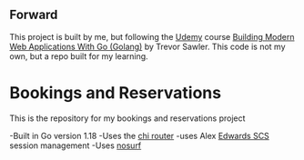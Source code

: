## Forward
This project is built by me, but following the [Udemy](https://udemy.com) course [Building Modern Web Applications With Go (Golang)](https://www.udemy.com/course/building-modern-web-applications-with-go/) by Trevor Sawler. This code is not my own, but a repo built for my learning.

# Bookings and Reservations
This is the repository for my bookings and reservations project

-Built in Go version 1.18
-Uses the [chi router](https://github.com/go-chi/chi)
-uses Alex [Edwards SCS](https://github.com/alexedwards/scs/v2) session management
-Uses [nosurf](https://github.com/justinas/nosurf)